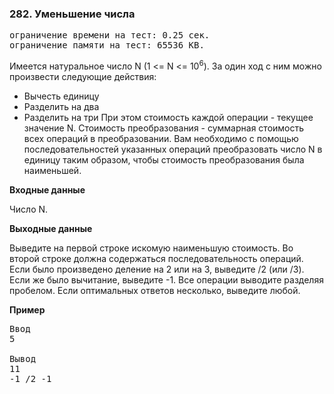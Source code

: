 ﻿### 282. Уменьшение числа

<pre>ограничение времени на тест: 0.25 сек.
ограничение памяти на тест: 65536 KB.</pre>

Имеется натуральное число N (1 <= N <= 10<sup>6</sup>). За один ход с ним можно произвести следующие действия:
- Вычесть единицу
- Разделить на два
- Разделить на три
При этом стоимость каждой операции - текущее значение N. Стоимость преобразования - суммарная стоимость всех операций в преобразовании. Вам необходимо с помощью последовательностей указанных операций преобразовать число N в единицу таким образом, чтобы стоимость преобразования была наименьшей.

**Входные данные**

Число N.

**Выходные данные**

Выведите на первой строке искомую наименьшую стоимость. Во второй строке должна содержаться последовательность операций. Если было произведено деление на 2 или на 3, выведите /2 (или /3). Если же было вычитание, выведите -1. Все операции выводите разделяя пробелом. Если оптимальных ответов несколько, выведите любой.

**Пример**

<pre>Ввод
5

Вывод
11 
-1 /2 -1</pre>
